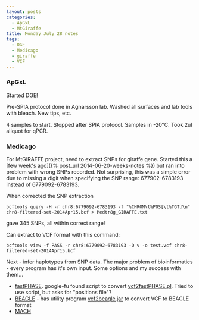 ```yaml
---
layout: posts
categories: 
  - ApGxL
  - MtGiraffe
title: Monday July 28 notes
tags: 
  - DGE
  - Medicago
  - giraffe
  - VCF
---
```


### ApGxL

Started DGE!

Pre-SPIA protocol done in Agnarsson lab. Washed all surfaces and lab tools with bleach. New tips, etc. 

4 samples to start. Stopped after SPIA protocol. Samples in -20°C. Took 2ul aliquot for qPCR. 


### Medicago

For MtGIRAFFE project, need to extract SNPs for giraffe gene. Started this a [few week's ago]({% post_url 2014-06-20-weeks-notes %}) but ran into problem with wrong SNPs recorded. Not surprising, this was a simple error due to missing a digit when specifying the SNP range: 677902-6783193 instead of 6779092-6783193. 

When corrected the SNP extraction

    bcftools query -H -r chr8:6779092-6783193 -f "%CHROM\t%POS[\t%TGT]\n" chr8-filtered-set-2014Apr15.bcf > Medtr8g_GIRAFFE.txt

gave 345 SNPs, all within correct range!

Can extract to VCF format with this command:

    bcftools view -f PASS -r chr8:6779092-6783193 -O v -o test.vcf chr8-filtered-set-2014Apr15.bcf


Next - infer haplotypes from SNP data. The major problem of bioinformatics - every program has it's own input. Some options and my success with them...

- [fastPHASE](http://stephenslab.uchicago.edu/software.html#fastphase). google-fu found script to convert [vcf2fastPHASE.pl](https://github.com/lstevison/vcf-conversion-tools). Tried to use script, but asks for "positions file"?
- [BEAGLE](http://faculty.washington.edu/browning/beagle/beagle.html) - has utility program [vcf2beagle.jar](http://faculty.washington.edu/browning/beagle_utilities/utilities.html) to convert VCF to BEAGLE format
- [MACH](http://www.sph.umich.edu/csg/abecasis/MACH/index.html)
 
